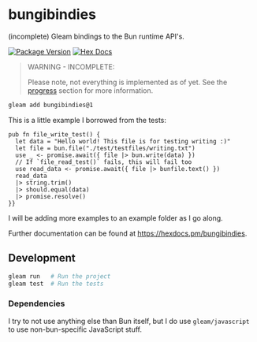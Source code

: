 # bungibindies

(incomplete) Gleam bindings to the Bun runtime API's.

[![Package Version](https://img.shields.io/hexpm/v/bungibindies)](https://hex.pm/packages/bungibindies)
[![Hex Docs](https://img.shields.io/badge/hex-docs-ffaff3)](https://hexdocs.pm/bungibindies/)

> WARNING - INCOMPLETE:
>
> Please note, not everything is implemented as of yet.
> See the [progress](https://hexdocs.pm/bungibindies/PROGRESS.html) section for more information.

```sh
gleam add bungibindies@1
```

This is a little example I borrowed from the tests:

```gleam
pub fn file_write_test() {
  let data = "Hello world! This file is for testing writing :)"
  let file = bun.file("./test/testfiles/writing.txt")
  use _ <- promise.await({ file |> bun.write(data) })
  // If `file_read_test()` fails, this will fail too
  use read_data <- promise.await({ file |> bunfile.text() })
  read_data
  |> string.trim()
  |> should.equal(data)
  |> promise.resolve()
}}
```

I will be adding more examples to an example folder as I go along.

Further documentation can be found at <https://hexdocs.pm/bungibindies>.

## Development

```sh
gleam run   # Run the project
gleam test  # Run the tests
```

### Dependencies

I try to not use anything else than Bun itself,
but I do use `gleam/javascript` to use non-bun-specific JavaScript stuff.
